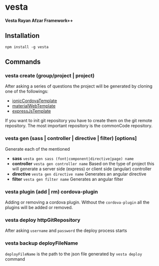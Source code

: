 # vesta
**Vesta Rayan Afzar Framework++**
## Installation
    npm install -g vesta
## Commands
### vesta create (group/project | project)
After asking a series of questions the project will be generated by cloning one of the followings:
* [ionicCordovaTemplate](https://github.com/hbtb/ionicCordovaTemplate)
* [materialWebTemplate](https://github.com/hbtb/materialWebTemplate)
* [expressJsTemplate](https://github.com/hbtb/expressJsTemplate)

If you want to init git repository you have to create them on the git remote repository. The most important repository is the commonCode repository. 
### vesta gen (sass | controller | directive | filter) [options]
Generate each of the mentioned
* **sass** `vesta gen sass (font|component|directive|page) name`
* **controller** `vesta gen controller name` Based on the type of project this will generate a server side (express) or client side (angular) controller
* **directive** `vesta gen directive name` Generates an angular directive
* **filter** `vesta gen filter name` Generates an angular filter

### vesta plugin (add | rm) cordova-plugin
Adding or removing a cordova plugin. Without the `cordova-plugin` all the plugins will be added or removed.
### vesta deploy httpGitRepository
After asking `username` and `password` the deploy process starts
### vesta backup deployFileName
`deployFileName` is the path to the json file generated by `vesta deploy` command
